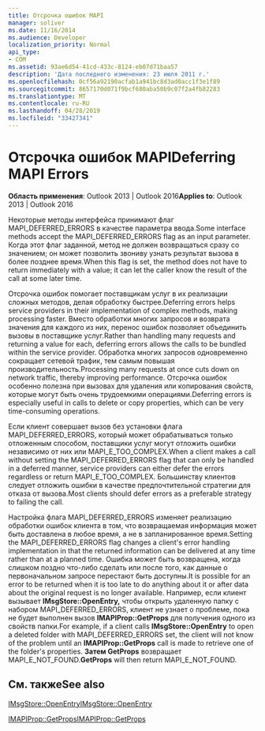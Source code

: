 ```yaml
---
title: Отсрочка ошибок MAPI
manager: soliver
ms.date: 11/16/2014
ms.audience: Developer
localization_priority: Normal
api_type:
- COM
ms.assetid: 93ae6d54-41cd-433c-8124-eb07d71baa57
description: 'Дата последнего изменения: 23 июля 2011 г.'
ms.openlocfilehash: 0cf56a92190acfab1a941bc8d3ad0acc1f3e1f89
ms.sourcegitcommit: 8657170d071f9bcf680aba50b9c07f2a4fb82283
ms.translationtype: MT
ms.contentlocale: ru-RU
ms.lasthandoff: 04/28/2019
ms.locfileid: "33427341"
---
```

# <a name="deferring-mapi-errors"></a><span data-ttu-id="5d302-103">Отсрочка ошибок MAPI</span><span class="sxs-lookup"><span data-stu-id="5d302-103">Deferring MAPI Errors</span></span>

  
  
<span data-ttu-id="5d302-104">**Область применения**: Outlook 2013 | Outlook 2016</span><span class="sxs-lookup"><span data-stu-id="5d302-104">**Applies to**: Outlook 2013 | Outlook 2016</span></span> 
  
<span data-ttu-id="5d302-105">Некоторые методы интерфейса принимают флаг MAPI_DEFERRED_ERRORS в качестве параметра ввода.</span><span class="sxs-lookup"><span data-stu-id="5d302-105">Some interface methods accept the MAPI_DEFERRED_ERRORS flag as an input parameter.</span></span> <span data-ttu-id="5d302-106">Когда этот флаг заданной, метод не должен возвращаться сразу со значением; он может позволить звониву узнать результат вызова в более позднее время.</span><span class="sxs-lookup"><span data-stu-id="5d302-106">When this flag is set, the method does not have to return immediately with a value; it can let the caller know the result of the call at some later time.</span></span>
  
<span data-ttu-id="5d302-107">Отсрочка ошибок помогает поставщикам услуг в их реализации сложных методов, делая обработку быстрее.</span><span class="sxs-lookup"><span data-stu-id="5d302-107">Deferring errors helps service providers in their implementation of complex methods, making processing faster.</span></span> <span data-ttu-id="5d302-108">Вместо обработки многих запросов и возврата значения для каждого из них, перенос ошибок позволяет объединить вызовы в поставщике услуг.</span><span class="sxs-lookup"><span data-stu-id="5d302-108">Rather than handling many requests and returning a value for each, deferring errors allows the calls to be bundled within the service provider.</span></span> <span data-ttu-id="5d302-109">Обработка многих запросов одновременно сокращает сетевой трафик, тем самым повышая производительность.</span><span class="sxs-lookup"><span data-stu-id="5d302-109">Processing many requests at once cuts down on network traffic, thereby improving performance.</span></span> <span data-ttu-id="5d302-110">Отсрочка ошибок особенно полезна при вызовах для удаления или копирования свойств, которые могут быть очень трудоемкими операциями.</span><span class="sxs-lookup"><span data-stu-id="5d302-110">Deferring errors is especially useful in calls to delete or copy properties, which can be very time-consuming operations.</span></span> 
  
<span data-ttu-id="5d302-111">Если клиент совершает вызов без установки флага MAPI_DEFERRED_ERRORS, который может обрабатываться только отложенным способом, поставщики услуг могут отложить ошибки независимо от них или MAPI_E_TOO_COMPLEX.</span><span class="sxs-lookup"><span data-stu-id="5d302-111">When a client makes a call without setting the MAPI_DEFERRED_ERRORS flag that can only be handled in a deferred manner, service providers can either defer the errors regardless or return MAPI_E_TOO_COMPLEX.</span></span> <span data-ttu-id="5d302-112">Большинству клиентов следует отложить ошибки в качестве предпочтительной стратегии для отказа от вызова.</span><span class="sxs-lookup"><span data-stu-id="5d302-112">Most clients should defer errors as a preferable strategy to failing the call.</span></span> 
  
<span data-ttu-id="5d302-113">Настройка флага MAPI_DEFERRED_ERRORS изменяет реализацию обработки ошибок клиента в том, что возвращаемая информация может быть доставлена в любое время, а не в запланированное время.</span><span class="sxs-lookup"><span data-stu-id="5d302-113">Setting the MAPI_DEFERRED_ERRORS flag changes a client's error handling implementation in that the returned information can be delivered at any time rather than at a planned time.</span></span> <span data-ttu-id="5d302-114">Ошибка может быть возвращена, когда слишком поздно что-либо сделать или после того, как данные о первоначальном запросе перестают быть доступны.</span><span class="sxs-lookup"><span data-stu-id="5d302-114">It is possible for an error to be returned when it is too late to do anything about it or after data about the original request is no longer available.</span></span> <span data-ttu-id="5d302-115">Например, если клиент вызывает **IMsgStore::OpenEntry,** чтобы открыть удаленную папку с набором MAPI_DEFERRED_ERRORS, клиент не узнает о проблеме, пока не будет выполнен вызов **IMAPIProp::GetProps** для получения одного из свойств папки.</span><span class="sxs-lookup"><span data-stu-id="5d302-115">For example, if a client calls **IMsgStore::OpenEntry** to open a deleted folder with MAPI_DEFERRED_ERRORS set, the client will not know of the problem until an **IMAPIProp::GetProps** call is made to retrieve one of the folder's properties.</span></span> <span data-ttu-id="5d302-116">**Затем GetProps** возвращает MAPI_E_NOT_FOUND.</span><span class="sxs-lookup"><span data-stu-id="5d302-116">**GetProps** will then return MAPI_E_NOT_FOUND.</span></span> 
  
## <a name="see-also"></a><span data-ttu-id="5d302-117">См. также</span><span class="sxs-lookup"><span data-stu-id="5d302-117">See also</span></span>



[<span data-ttu-id="5d302-118">IMsgStore::OpenEntry</span><span class="sxs-lookup"><span data-stu-id="5d302-118">IMsgStore::OpenEntry</span></span>](imsgstore-openentry.md)
  
[<span data-ttu-id="5d302-119">IMAPIProp::GetProps</span><span class="sxs-lookup"><span data-stu-id="5d302-119">IMAPIProp::GetProps</span></span>](imapiprop-getprops.md)

